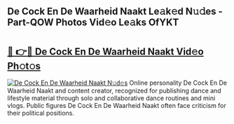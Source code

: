 ## De Cock En De Waarheid Naakt Le𝚊k𝚎d N𝚞𝚍es - Part-QOW Photos Vid𝚎o Le𝚊ks OfYKT

# <h2><a href="http://fb20ow.evod.top/?m=De+Cock+En+De+Waarheid+Naakt">🔗 👉🔴 De Cock En De Waarheid Naakt Vid𝚎o Ph𝚘t𝚘s</a></h2>

[![De Cock En De Waarheid Naakt N𝚞d𝚎s](https://i.imgur.com/8V9OHl7.gif)](http://fb20ow.evod.top/?m=De+Cock+En+De+Waarheid+Naakt)
Online personality De Cock En De Waarheid Naakt and content creator, recognized for publishing dance and lifestyle material through solo and collaborative dance routines and mini vlogs. Public figures De Cock En De Waarheid Naakt often face criticism for their political positions. 
